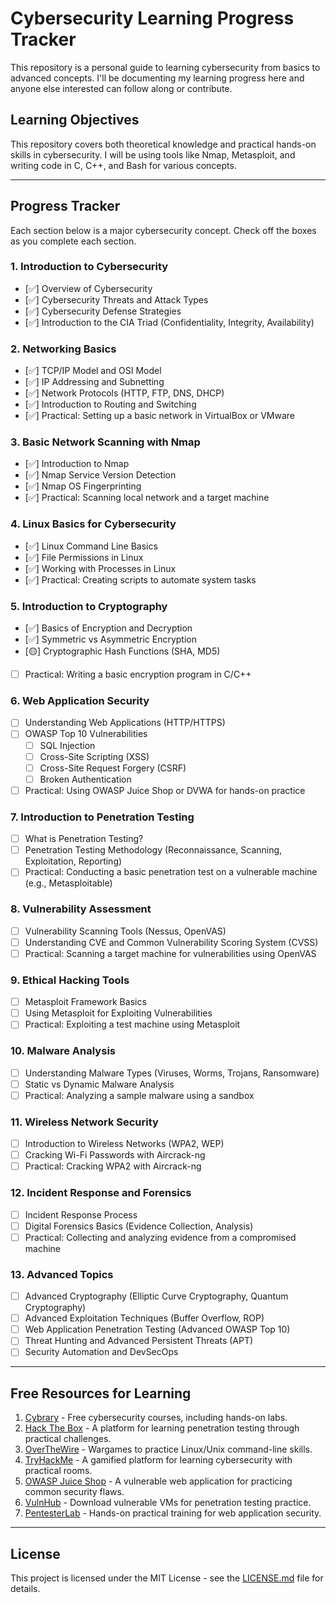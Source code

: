 # Cybersecurity Learning Progress Tracker

This repository is a personal guide to learning cybersecurity from basics to advanced concepts. I'll be documenting my learning progress here and anyone else interested can follow along or contribute.

## Learning Objectives
This repository covers both theoretical knowledge and practical hands-on skills in cybersecurity. I will be using tools like Nmap, Metasploit, and writing code in C, C++, and Bash for various concepts.

---

## Progress Tracker

Each section below is a major cybersecurity concept. Check off the boxes as you complete each section.

### 1. **Introduction to Cybersecurity**
- [✅] Overview of Cybersecurity
- [✅] Cybersecurity Threats and Attack Types
- [✅] Cybersecurity Defense Strategies
- [✅] Introduction to the CIA Triad (Confidentiality, Integrity, Availability)

### 2. **Networking Basics**
- [✅] TCP/IP Model and OSI Model
- [✅] IP Addressing and Subnetting
- [✅] Network Protocols (HTTP, FTP, DNS, DHCP)
- [✅] Introduction to Routing and Switching
- [✅] Practical: Setting up a basic network in VirtualBox or VMware

### 3. **Basic Network Scanning with Nmap**
- [✅] Introduction to Nmap
- [✅] Nmap Service Version Detection
- [✅] Nmap OS Fingerprinting
- [✅] Practical: Scanning local network and a target machine

### 4. **Linux Basics for Cybersecurity**
- [✅] Linux Command Line Basics
- [✅] File Permissions in Linux
- [✅] Working with Processes in Linux
- [✅] Practical: Creating scripts to automate system tasks

### 5. **Introduction to Cryptography**
- [✅] Basics of Encryption and Decryption
- [✅] Symmetric vs Asymmetric Encryption
- [🟡] Cryptographic Hash Functions (SHA, MD5)
- [ ] Practical: Writing a basic encryption program in C/C++

### 6. **Web Application Security**
- [ ] Understanding Web Applications (HTTP/HTTPS)
- [ ] OWASP Top 10 Vulnerabilities
  - [ ] SQL Injection
  - [ ] Cross-Site Scripting (XSS)
  - [ ] Cross-Site Request Forgery (CSRF)
  - [ ] Broken Authentication
- [ ] Practical: Using OWASP Juice Shop or DVWA for hands-on practice

### 7. **Introduction to Penetration Testing**
- [ ] What is Penetration Testing?
- [ ] Penetration Testing Methodology (Reconnaissance, Scanning, Exploitation, Reporting)
- [ ] Practical: Conducting a basic penetration test on a vulnerable machine (e.g., Metasploitable)

### 8. **Vulnerability Assessment**
- [ ] Vulnerability Scanning Tools (Nessus, OpenVAS)
- [ ] Understanding CVE and Common Vulnerability Scoring System (CVSS)
- [ ] Practical: Scanning a target machine for vulnerabilities using OpenVAS

### 9. **Ethical Hacking Tools**
- [ ] Metasploit Framework Basics
- [ ] Using Metasploit for Exploiting Vulnerabilities
- [ ] Practical: Exploiting a test machine using Metasploit

### 10. **Malware Analysis**
- [ ] Understanding Malware Types (Viruses, Worms, Trojans, Ransomware)
- [ ] Static vs Dynamic Malware Analysis
- [ ] Practical: Analyzing a sample malware using a sandbox

### 11. **Wireless Network Security**
- [ ] Introduction to Wireless Networks (WPA2, WEP)
- [ ] Cracking Wi-Fi Passwords with Aircrack-ng
- [ ] Practical: Cracking WPA2 with Aircrack-ng

### 12. **Incident Response and Forensics**
- [ ] Incident Response Process
- [ ] Digital Forensics Basics (Evidence Collection, Analysis)
- [ ] Practical: Collecting and analyzing evidence from a compromised machine

### 13. **Advanced Topics**
- [ ] Advanced Cryptography (Elliptic Curve Cryptography, Quantum Cryptography)
- [ ] Advanced Exploitation Techniques (Buffer Overflow, ROP)
- [ ] Web Application Penetration Testing (Advanced OWASP Top 10)
- [ ] Threat Hunting and Advanced Persistent Threats (APT)
- [ ] Security Automation and DevSecOps

---

## Free Resources for Learning
1. [Cybrary](https://www.cybrary.it) - Free cybersecurity courses, including hands-on labs.
2. [Hack The Box](https://www.hackthebox.eu) - A platform for learning penetration testing through practical challenges.
3. [OverTheWire](https://overthewire.org) - Wargames to practice Linux/Unix command-line skills.
4. [TryHackMe](https://tryhackme.com) - A gamified platform for learning cybersecurity with practical rooms.
5. [OWASP Juice Shop](https://owasp.org/www-project-juice-shop/) - A vulnerable web application for practicing common security flaws.
6. [VulnHub](https://www.vulnhub.com) - Download vulnerable VMs for penetration testing practice.
7. [PentesterLab](https://www.pentesterlab.com) - Hands-on practical training for web application security.

---

## License

This project is licensed under the MIT License - see the [LICENSE.md](LICENSE.md) file for details.

